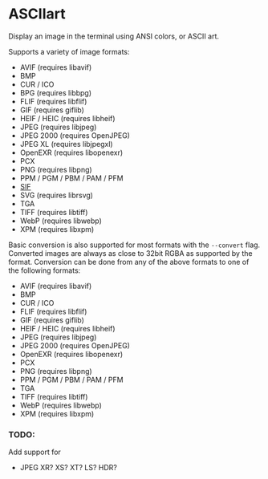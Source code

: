 # ASCIIart

Display an image in the terminal using ANSI colors, or ASCII art.

Supports a variety of image formats:

* AVIF (requires libavif)
* BMP
* CUR / ICO
* BPG (requires libbpg)
* FLIF (requires libflif)
* GIF (requires giflib)
* HEIF / HEIC (requires libheif)
* JPEG (requires libjpeg)
* JPEG 2000 (requires OpenJPEG)
* JPEG XL (requires libjpegxl)
* OpenEXR (requires libopenexr)
* PCX
* PNG (requires libpng)
* PPM / PGM / PBM / PAM / PFM
* [SIF](https://adventofcode.com/2019/day/8)
* SVG (requires librsvg)
* TGA
* TIFF (requires libtiff)
* WebP (requires libwebp)
* XPM (requires libxpm)

Basic conversion is also supported for most formats with the `--convert` flag.
Converted images are always as close to 32bit RGBA as supported by the format.
Conversion can be done from any of the above formats to one of the following
formats:

* AVIF (requires libavif)
* BMP
* CUR / ICO
* FLIF (requires libflif)
* GIF (requires giflib)
* HEIF / HEIC (requires libheif)
* JPEG (requires libjpeg)
* JPEG 2000 (requires OpenJPEG)
* OpenEXR (requires libopenexr)
* PCX
* PNG (requires libpng)
* PPM / PGM / PBM / PAM / PFM
* TGA
* TIFF (requires libtiff)
* WebP (requires libwebp)
* XPM (requires libxpm)

### TODO:

Add support for

* JPEG XR? XS? XT? LS? HDR?
